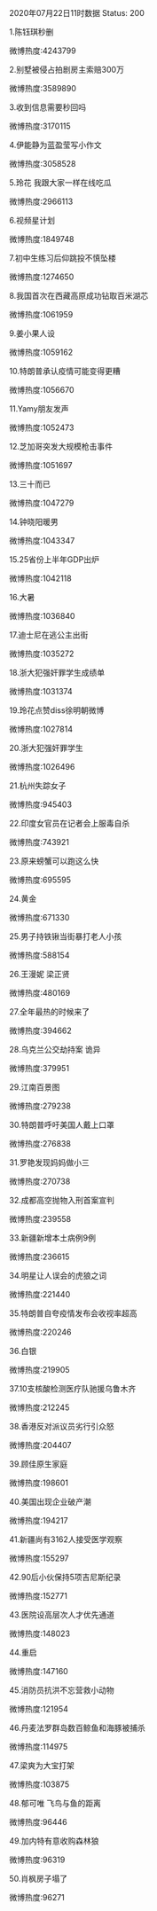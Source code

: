2020年07月22日11时数据
Status: 200

1.陈钰琪秒删

微博热度:4243799

2.别墅被侵占拍剧房主索赔300万

微博热度:3589890

3.收到信息需要秒回吗

微博热度:3170115

4.伊能静为蓝盈莹写小作文

微博热度:3058528

5.玲花 我跟大家一样在线吃瓜

微博热度:2966113

6.视频星计划

微博热度:1849748

7.初中生练习后仰跳投不慎坠楼

微博热度:1274650

8.我国首次在西藏高原成功钻取百米湖芯

微博热度:1061959

9.姜小果人设

微博热度:1059162

10.特朗普承认疫情可能变得更糟

微博热度:1056670

11.Yamy朋友发声

微博热度:1052473

12.芝加哥突发大规模枪击事件

微博热度:1051697

13.三十而已

微博热度:1047279

14.钟晓阳暖男

微博热度:1043347

15.25省份上半年GDP出炉

微博热度:1042118

16.大暑

微博热度:1036840

17.迪士尼在逃公主出街

微博热度:1035272

18.浙大犯强奸罪学生成绩单

微博热度:1031374

19.玲花点赞diss徐明朝微博

微博热度:1027814

20.浙大犯强奸罪学生

微博热度:1026496

21.杭州失踪女子

微博热度:945403

22.印度女官员在记者会上服毒自杀

微博热度:743921

23.原来螃蟹可以跑这么快

微博热度:695595

24.黄金

微博热度:671330

25.男子持铁锹当街暴打老人小孩

微博热度:588154

26.王漫妮 梁正贤

微博热度:480169

27.全年最热的时候来了

微博热度:394662

28.乌克兰公交劫持案 诡异

微博热度:379951

29.江南百景图

微博热度:279238

30.特朗普呼吁美国人戴上口罩

微博热度:276838

31.罗艳发现妈妈做小三

微博热度:270738

32.成都高空抛物入刑首案宣判

微博热度:239558

33.新疆新增本土病例9例

微博热度:236615

34.明星让人误会的虎狼之词

微博热度:221440

35.特朗普自夸疫情发布会收视率超高

微博热度:220246

36.白银

微博热度:219905

37.10支核酸检测医疗队驰援乌鲁木齐

微博热度:212245

38.香港反对派议员劣行引众怒

微博热度:204407

39.顾佳原生家庭

微博热度:198601

40.美国出现企业破产潮

微博热度:194217

41.新疆尚有3162人接受医学观察

微博热度:155297

42.90后小伙保持5项吉尼斯纪录

微博热度:152771

43.医院设高层次人才优先通道

微博热度:148023

44.重启

微博热度:147160

45.消防员抗洪不忘营救小动物

微博热度:121954

46.丹麦法罗群岛数百鲸鱼和海豚被捕杀

微博热度:114975

47.梁爽为大宝打架

微博热度:103875

48.郁可唯 飞鸟与鱼的距离

微博热度:96446

49.加内特有意收购森林狼

微博热度:96319

50.肖枫房子塌了

微博热度:96271

